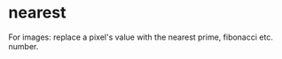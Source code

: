 nearest
=======

For images: replace a pixel's value with the nearest prime, fibonacci etc. number.
